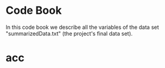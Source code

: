 # Code Book
In this code book we describe all the variables of the data set "summarizedData.txt" (the project's final data set).

# acc
